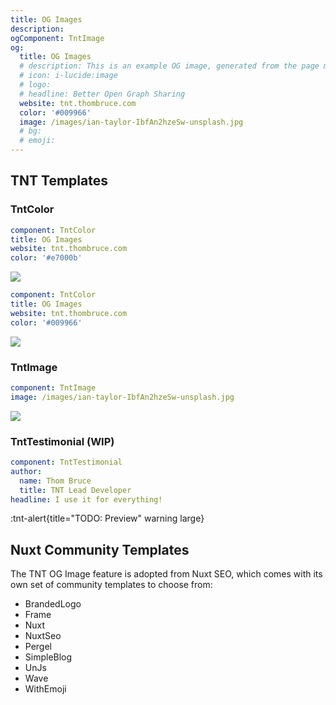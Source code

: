 ```yaml
---
title: OG Images
description:
ogComponent: TntImage
og:
  title: OG Images
  # description: This is an example OG image, generated from the page meta.
  # icon: i-lucide:image
  # logo:
  # headline: Better Open Graph Sharing
  website: tnt.thombruce.com
  color: '#009966'
  image: /images/ian-taylor-IbfAn2hzeSw-unsplash.jpg
  # bg:
  # emoji:
---
```


## TNT Templates

### TntColor

```yaml
component: TntColor
title: OG Images
website: tnt.thombruce.com
color: '#e7000b'
```

![](/images/ogImage-TntColor.png)

```yaml
component: TntColor
title: OG Images
website: tnt.thombruce.com
color: '#009966'
```

![](/images/ogImage-TntColor-wColor.png)

### TntImage

```yaml
component: TntImage
image: /images/ian-taylor-IbfAn2hzeSw-unsplash.jpg
```

![](/images/ogImage-TntImage.png)

### TntTestimonial (WIP)

```yaml
component: TntTestimonial
author:
  name: Thom Bruce
  title: TNT Lead Developer
headline: I use it for everything!
```

:tnt-alert{title="TODO: Preview" warning large}

## Nuxt Community Templates

The TNT OG Image feature is adopted from Nuxt SEO, which comes with its own set of community templates to choose from:

- BrandedLogo
- Frame
- Nuxt
- NuxtSeo
- Pergel
- SimpleBlog
- UnJs
- Wave
- WithEmoji

